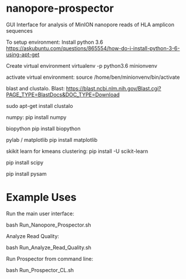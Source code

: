 # nanopore-prospector
GUI Interface for analysis of MinION nanopore reads of HLA amplicon sequences

To setup environment:
Install python 3.6
https://askubuntu.com/questions/865554/how-do-i-install-python-3-6-using-apt-get

Create virtual environment
virtualenv -p python3.6 minionvenv

activate virtual environment:
source /home/ben/minionvenv/bin/activate

blast and clustalo.
Blast:
https://blast.ncbi.nlm.nih.gov/Blast.cgi?PAGE_TYPE=BlastDocs&DOC_TYPE=Download

sudo apt-get install clustalo

numpy:
pip install numpy

biopython
pip install biopython

pylab / matplotlib
pip install matplotlib

skikit learn for kmeans clustering:
pip install -U scikit-learn

pip install scipy

pip install pysam

# Example Uses

Run the main user interface:

bash Run_Nanopore_Prospector.sh

Analyze Read Quality:

bash Run_Analyze_Read_Quality.sh

Run Prospector from command line:

bash Run_Prospector_CL.sh
